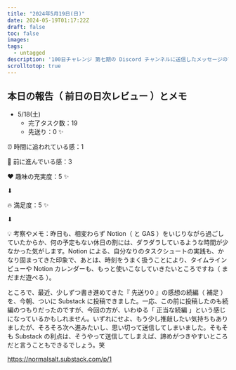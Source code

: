 ```yaml
---
title: "2024年5月19日(日)"
date: 2024-05-19T01:17:22Z
draft: false
toc: false
images:
tags: 
  - untagged
description: '100日チャレンジ 第七期の Discord チャンネルに送信したメッセージのアーカイブ'
scrolltotop: true
---
```


## 本日の報告（ 前日の日次レビュー ）とメモ

- 5/18(土)
  - 完了タスク数：19
  - 先送り：0 ✨

⏰ 時間に追われている感：1

💪 前に進んでいる感：3

❤️ 趣味の充実度：5 ✨

⬇︎

🔥 満足度：5 ✨

⬇︎

💡 考察やメモ：昨日も、相変わらず Notion（ と GAS ）をいじりながら過ごしていたからか、何の予定もない休日の割には、ダラダラしているような時間が少なかった気がします。Notion による、自分なりのタスクシュートの実践も、かなり固まってきた印象で、あとは、時刻をうまく扱うことにより、タイムラインビューや Notion カレンダーも、もっと使いこなしていきたいところですね（ まだまだ遊べる ）。

ところで、最近、少しずつ書き進めてきた『 先送り0 』の感想の続編（ 補足 ）を、今朝、ついに Substack に投稿できました。一応、この前に投稿したのも続編のつもりだったのですが、今回の方が、いわゆる「 正当な続編 」という感じになっているかもしれません。いずれにせよ、もう少し推敲したい気持ちもありましたが、そろそろ次へ進みたいし、思い切って送信してしまいました。そもそも Substack の利点は、そうやって送信してしまえば、諦めがつきやすいところだと言うこともできるでしょう。笑

https://normalsalt.substack.com/p/1
